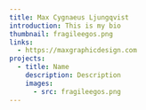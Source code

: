 ```yaml
---
title: Max Cygnaeus Ljungqvist
introduction: This is my bio
thumbnail: fragileegos.png
links:
  - https://maxgraphicdesign.com
projects:
  - title: Name
    description: Description
    images:
      - src: fragileegos.png
---
```

